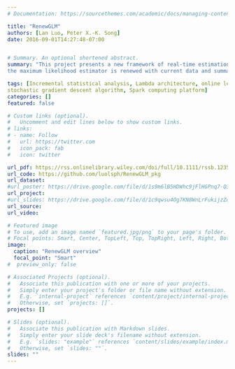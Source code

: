 ```yaml
---
# Documentation: https://sourcethemes.com/academic/docs/managing-content/

title: "RenewGLM"
authors: [Lan Luo, Peter X.-K. Song]
date: 2016-09-01T14:27:48-07:00


# Summary. An optional shortened abstract.
summary: "This project presents a new framework of real-time estimation and incremental inference, in which
the maximum likelihood estimator is renewed with current data and summary statistics of historical data."

tags: [Incremental statistical analysis, Lambda architecture, online learning, 
stochastic gradient descent algorithm, Spark computing platform]
categories: []
featured: false

# Custom links (optional).
#   Uncomment and edit lines below to show custom links.
# links:
# - name: Follow
#   url: https://twitter.com
#   icon_pack: fab
#   icon: twitter

url_pdf: https://rss.onlinelibrary.wiley.com/doi/full/10.1111/rssb.12352
url_code: https://github.com/luolsph/RenewGLM_pkg
url_dataset:
#url_poster: https://drive.google.com/file/d/1s9m6lB5HDWhc9jFlHGPnq7-Q3peC5bdh/view?usp=sharing
url_project:
#url_slides: https://drive.google.com/file/d/1c9qwsu4Og7KN8WnLrFukijzZoh9Mbd6D/view?usp=sharing
url_source:
url_video:

# Featured image
# To use, add an image named `featured.jpg/png` to your page's folder. 
# Focal points: Smart, Center, TopLeft, Top, TopRight, Left, Right, BottomLeft, Bottom, BottomRight.
image: 
  caption: "RenewGLM overview"
  focal_point: "Smart"
#  preview_only: false

# Associated Projects (optional).
#   Associate this publication with one or more of your projects.
#   Simply enter your project's folder or file name without extension.
#   E.g. `internal-project` references `content/project/internal-project/index.md`.
#   Otherwise, set `projects: []`.
projects: []

# Slides (optional).
#   Associate this publication with Markdown slides.
#   Simply enter your slide deck's filename without extension.
#   E.g. `slides: "example"` references `content/slides/example/index.md`.
#   Otherwise, set `slides: ""`.
slides: ""
---
```

